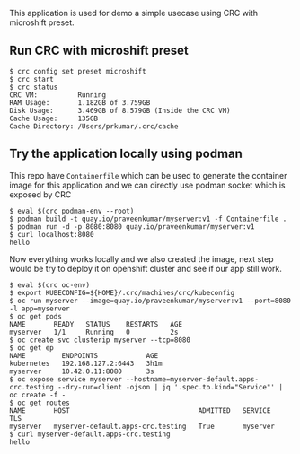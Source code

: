 This application is used for demo a simple usecase using CRC with microshift preset.

Run CRC with microshift preset
-----------------


```
$ crc config set preset microshift
$ crc start
$ crc status
CRC VM:          Running
RAM Usage:       1.182GB of 3.759GB
Disk Usage:      3.469GB of 8.579GB (Inside the CRC VM)
Cache Usage:     135GB
Cache Directory: /Users/prkumar/.crc/cache
```

Try the application locally using podman
----------------------------------------

This repo have `Containerfile` which can be used to generate the container image
for this application and we can directly use podman socket which is exposed by CRC

```
$ eval $(crc podman-env --root)
$ podman build -t quay.io/praveenkumar/myserver:v1 -f Containerfile .
$ podman run -d -p 8080:8080 quay.io/praveenkumar/myserver:v1
$ curl localhost:8080
hello
```

Now everything works locally and we also created the image, next step would be try
to deploy it on openshift cluster and see if our app still work.

```
$ eval $(crc oc-env)
$ export KUBECONFIG=${HOME}/.crc/machines/crc/kubeconfig
$ oc run myserver --image=quay.io/praveenkumar/myserver:v1 --port=8080 -l app=myserver
$ oc get pods
NAME       READY   STATUS    RESTARTS   AGE
myserver   1/1     Running   0          2s
$ oc create svc clusterip myserver --tcp=8080
$ oc get ep
NAME         ENDPOINTS            AGE
kubernetes   192.168.127.2:6443   3h1m
myserver     10.42.0.11:8080      3s
$ oc expose service myserver --hostname=myserver-default.apps-crc.testing --dry-run=client -ojson | jq '.spec.to.kind="Service"' | oc create -f -
$ oc get routes
NAME       HOST                                ADMITTED   SERVICE    TLS
myserver   myserver-default.apps-crc.testing   True       myserver   
$ curl myserver-default.apps-crc.testing 
hello
```
